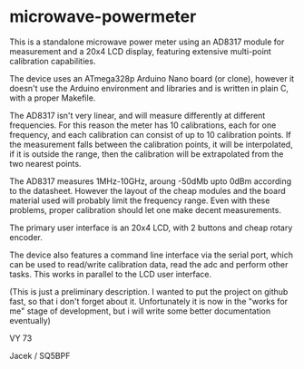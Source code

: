 # microwave-powermeter

This is a standalone microwave power meter using an AD8317 module for measurement and a 20x4 LCD display, featuring extensive multi-point calibration capabilities.


The device uses an ATmega328p Arduino Nano board (or clone), however it doesn't use the Arduino environment and libraries and is written in plain C, with a proper Makefile.

The AD8317 isn't very linear, and will measure differently at different frequencies. For this reason the meter has 10 calibrations, each for one frequency, and each calibration can consist of up to 10 calibration points. If the measurement falls between the calibration points, it will be interpolated, if it is outside the range, then the calibration will be extrapolated from the two nearest points.

The AD8317 measures 1MHz-10GHz, aroung -50dMb upto 0dBm according to the datasheet. However the layout of the cheap modules and the board material used will probably limit the frequency range. Even with these problems, proper calibration should let one make decent measurements.

The primary user interface is an 20x4 LCD, with 2 buttons and cheap rotary encoder.

The device also features a command line interface via the serial port, which can be used to read/write calibration data, read the adc and perform other tasks. This works in parallel to the LCD user interface.



(This is just a preliminary description. I wanted to put the project on github fast, so that i don't forget about it. Unfortunately it is now in the "works for me" stage of development, but i will write some better documentation eventually)

VY 73

Jacek / SQ5BPF



